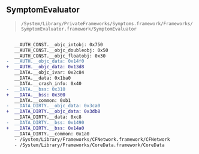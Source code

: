 ## SymptomEvaluator

> `/System/Library/PrivateFrameworks/Symptoms.framework/Frameworks/SymptomEvaluator.framework/SymptomEvaluator`

```diff

   __AUTH_CONST.__objc_intobj: 0x750
   __AUTH_CONST.__objc_doubleobj: 0x50
   __AUTH_CONST.__objc_floatobj: 0x30
-  __AUTH.__objc_data: 0x14f0
+  __AUTH.__objc_data: 0x13d8
   __DATA.__objc_ivar: 0x2c84
   __DATA.__data: 0x1ba0
   __DATA.__crash_info: 0x40
-  __DATA.__bss: 0x310
+  __DATA.__bss: 0x300
   __DATA.__common: 0xb1
-  __DATA_DIRTY.__objc_data: 0x3ca0
+  __DATA_DIRTY.__objc_data: 0x3db8
   __DATA_DIRTY.__data: 0xc8
-  __DATA_DIRTY.__bss: 0x1490
+  __DATA_DIRTY.__bss: 0x14a0
   __DATA_DIRTY.__common: 0x1a0
   - /System/Library/Frameworks/CFNetwork.framework/CFNetwork
   - /System/Library/Frameworks/CoreData.framework/CoreData

```
